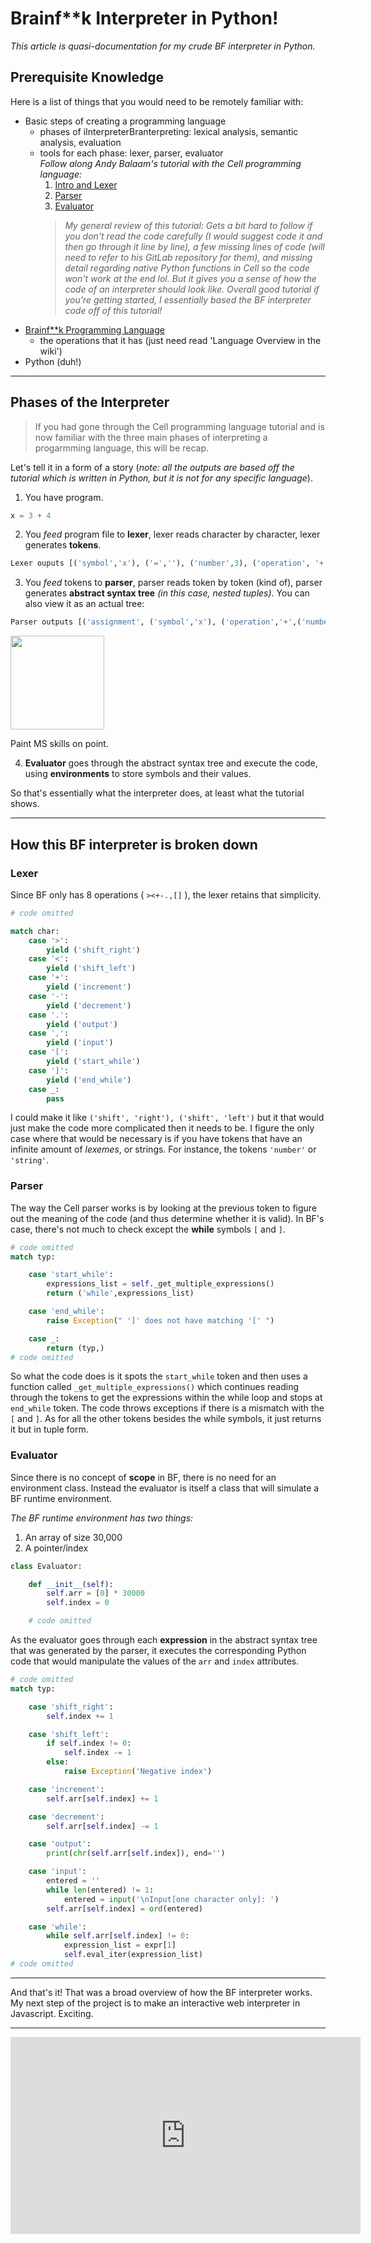 # Brainf**k Interpreter in Python!

*This article is quasi-documentation for my crude BF interpreter in Python.*

## Prerequisite Knowledge

Here is a list of things that you would need to be remotely familiar with:
- Basic steps of creating a programming language
    - phases of iInterpreterBranterpreting: lexical analysis, semantic analysis, evaluation
    - tools for each phase: lexer, parser, evaluator  
    *Follow along Andy Balaam's tutorial with the Cell programming language:*
        1. [Intro and Lexer](https://accu.org/journals/overload/26/145/balaam_2510/)
        2. [Parser](https://members.accu.org/index.php/journals/2532)
        3. [Evaluator](https://members.accu.org/index.php/journals/2565)  
        >*My general review of this tutorial: Gets a bit hard to follow if you don't read the code carefully (I would suggest code it and then go through it line by line), a few missing lines of code (will need to refer to his GitLab repository for them), and missing detail regarding native Python functions in Cell so the code won't work at the end lol. But it gives you a sense of how the code of an interpreter should look like. Overall good tutorial if you're getting started, I essentially based the BF interpreter code off of this tutorial!*
- [Brainf**k Programming Language](https://esolangs.org/wiki/Brainf**k)
    - the operations that it has (just need read 'Language Overview in the wiki')
- Python (duh!)

---

## Phases of the Interpreter

>If you had gone through the Cell programming language tutorial and is now familiar with the three main phases of interpreting a progarmming language, this will be recap.  

Let's tell it in a form of a story (*note: all the outputs are based off the tutorial which is written in Python, but it is not for any specific language*). 

1. You have program.
```python
x = 3 + 4
```
2. You *feed* program file to **lexer**, lexer reads character by character, lexer generates **tokens**.
```python
Lexer ouputs [('symbol','x'), ('=',''), ('number',3), ('operation', '+'), ('number', 4)]
```
3. You *feed* tokens to **parser**, parser reads token by token (kind of), parser generates **abstract syntax tree** *(in this case, nested tuples)*. You can also view it as an actual tree:
```python
Parser outputs [('assignment', ('symbol','x'), ('operation','+',('number',3), ('number',4)))]
```
<img src="https://i.imgur.com/yXMKP3D.png" height=150> 


Paint MS skills on point.

4. **Evaluator** goes through the abstract syntax tree and execute the code, using **environments** to store symbols and their values.

So that's essentially what the interpreter does, at least what the tutorial shows.

---

## How this BF interpreter is broken down

### Lexer

Since BF only has 8 operations ( `><+-.,[]` ), the lexer retains that simplicity.

```python
# code omitted

match char:
    case '>':
        yield ('shift_right')
    case '<':
        yield ('shift_left')
    case '+':
        yield ('increment')
    case '-':
        yield ('decrement')
    case '.':
        yield ('output')
    case ',':
        yield ('input')
    case '[':
        yield ('start_while')
    case ']':
        yield ('end_while')
    case _:
        pass
```

I could make it like `('shift', 'right'), ('shift', 'left')` but it that would just make the code more complicated then it needs to be. I figure the only case where that would be necessary is if you have tokens that have an infinite amount of *lexemes*, or strings. For instance, the tokens `'number'` or `'string'`.

### Parser

The way the Cell parser works is by looking at the previous token to figure out the meaning of the code (and thus determine whether it is valid). In BF's case, there's not much to check except the **while** symbols `[` and `]`.

```python
# code omitted
match typ:

    case 'start_while':
        expressions_list = self._get_multiple_expressions()
        return ('while',expressions_list)

    case 'end_while':
        raise Exception(" ']' does not have matching '[' ")

    case _:
        return (typ,)
# code omitted
```

So what the code does is it spots the `start_while` token and then uses a function called `_get_multiple_expressions()` which continues reading through the tokens to get the expressions within the while loop and stops at `end_while` token. The code throws exceptions if there is a mismatch with the `[` and `]`. As for all the other tokens besides the while symbols, it just returns it but in tuple form.

### Evaluator

Since there is no concept of **scope** in BF, there is no need for an environment class. Instead the evaluator is itself a class that will simulate a BF runtime environment. 

*The BF runtime environment has two things:*  
1. An array of size 30,000
2. A pointer/index

```python
class Evaluator:

    def __init__(self):
        self.arr = [0] * 30000
        self.index = 0

    # code omitted
```

As the evaluator goes through each **expression** in the abstract syntax tree that was generated by the parser, it executes the corresponding Python code that would manipulate the values of the `arr` and `index` attributes.

```python
# code omitted
match typ:

    case 'shift_right':
        self.index += 1

    case 'shift_left':
        if self.index != 0:
            self.index -= 1
        else:
            raise Exception('Negative index')

    case 'increment':
        self.arr[self.index] += 1

    case 'decrement':
        self.arr[self.index] -= 1

    case 'output':
        print(chr(self.arr[self.index]), end='')

    case 'input':
        entered = ''
        while len(entered) != 1:
            entered = input('\nInput[one character only]: ')
        self.arr[self.index] = ord(entered)

    case 'while':
        while self.arr[self.index] != 0:
            expression_list = expr[1]
            self.eval_iter(expression_list)
# code omitted
```
---

And that's it! That was a broad overview of how the BF interpreter works. My next step of the project is to make an interactive web interpreter in Javascript. Exciting.

---

<iframe width="560" height="315" src="https://www.youtube.com/embed/FtMY8rxZjj4" title="YouTube video player" frameborder="0" allow="accelerometer; autoplay; clipboard-write; encrypted-media; gyroscope; picture-in-picture" allowfullscreen></iframe>